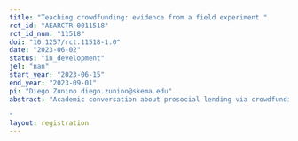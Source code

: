 ```yaml
---
title: "Teaching crowdfunding: evidence from a field experiment "
rct_id: "AEARCTR-0011518"
rct_id_num: "11518"
doi: "10.1257/rct.11518-1.0"
date: "2023-06-02"
status: "in_development"
jel: "nan"
start_year: "2023-06-15"
end_year: "2023-09-01"
pi: "Diego Zunino diego.zunino@skema.edu"
abstract: "Academic conversation about prosocial lending via crowdfunding platforms assumes that lenders and borrowers interact directly. Yet, the major platform for crowdfunding prosocial loans relies on partner institutions that manage the process on behalf of the borrowers. In this study, we test whether borrowers could be trained in more autonomous management of their campaign. Using a randomized control trial, we measure the marginal impact of adding crowdfunding training to group of waitlisted borrowers at a government-sponsored organization for small and medium enterprises in Tanzania. Treatment groups received a baseline training about basic managerial and financial accounting, as well as a crowdfunding training session during a workshop day to prepare the campaign. Control groups only received the baseline training. 
"
layout: registration
---
```


